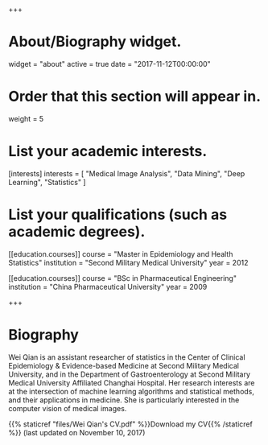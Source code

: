+++
# About/Biography widget.
widget = "about"
active = true
date = "2017-11-12T00:00:00"

# Order that this section will appear in.
weight = 5

# List your academic interests.
[interests]
  interests = [
    "Medical Image Analysis",
    "Data Mining",
    "Deep Learning",
    "Statistics"
  ]

# List your qualifications (such as academic degrees).
[[education.courses]]
  course = "Master in Epidemiology and Health Statistics"
  institution = "Second Military Medical University"
  year = 2012

[[education.courses]]
  course = "BSc in Pharmaceutical Engineering"
  institution = "China Pharmaceutical University"
  year = 2009
 
+++

# Biography

Wei Qian is an assistant researcher of statistics in the Center of Clinical Epidemiology & Evidence-based Medicine at Second Military Medical University, and in the Department of Gastroenterology at Second Military Medical University Affiliated Changhai Hospital. Her research interests are at the intersection of machine learning algorithms and statistical methods, and their applications in medicine. She is particularly interested in the computer vision of medical images.

{{% staticref "files/Wei Qian's CV.pdf" %}}Download my CV{{% /staticref %}} (last updated on November 10, 2017)